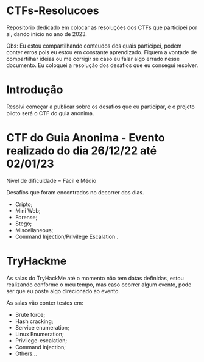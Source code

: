 # CTFs-Resolucoes
 Repositorio dedicado em colocar as resoluções dos CTFs que participei por ai, dando inicio no ano de 2023.
 
 Obs: Eu estou compartilhando conteudos dos quais participei, podem conter erros pois eu estou em constante aprendizado. Fiquem a vontade de compartilhar ideias ou me corrigir se caso eu falar algo errado nesse documento.
 Eu coloquei a resolução dos desafios que eu consegui resolver. 

# Introdução

Resolvi começar a publicar sobre os desafios que eu participar, e o projeto piloto será o CTF do guia anonima. 

# CTF do Guia Anonima - Evento realizado do dia 26/12/22 até 02/01/23

Nivel de dificuldade = Fácil e Médio

Desafios que foram encontrados no decorrer dos dias.

- Cripto;
- Mini Web;
- Forense;
- Stego;
- Miscellaneous;
- Command Injection/Privilege Escalation .

# TryHackme 

As salas do TryHackMe até o momento não tem datas definidas, estou realizando conforme o meu tempo, mas caso ocorrer algum evento, pode ser que eu poste algo direcionado ao evento.

As salas vão conter testes em: 

- Brute force;
- Hash cracking;
- Service enumeration;
- Linux Enumeration;
- Privilege-escalation;
- Command injection;
- Others...

